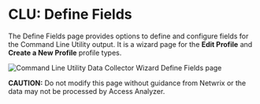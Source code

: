 # CLU: Define Fields

The Define Fields page provides options to define and configure fields for the Command Line Utility
output. It is a wizard page for the **Edit Profile** and **Create a New Profile** profile types.

![Command Line Utility Data Collector Wizard Define Fields page](/img/product_docs/accessanalyzer/12.0/admin/datacollector/commandlineutility/definefields.webp)

**CAUTION:** Do not modify this page without guidance from Netwrix or the data may not be processed
by Access Analyzer.
